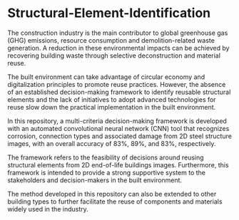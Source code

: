 # Structural-Element-Identification

The construction industry is the main contributor to global greenhouse gas
(GHG) emissions, resource consumption and demolition-related waste generation.
A reduction in these environmental impacts can be achieved by recovering
building waste through selective deconstruction and material reuse.

The built environment can take advantage of circular economy and digitalization
principles to promote reuse practices. However, the absence of an established
decision-making framework to identify reusable structural elements and the lack
of initiatives to adopt advanced technologies for reuse slow down the practical
implementation in the built environment.

In this repository, a multi-criteria decision-making framework is developed
with an automated convolutional neural network (CNN) tool that recognizes
corrosion, connection types and associated damage from 2D steel structure
images, with an overall accuracy of 83%, 89%, and 83%, respectively.

The framework refers to the feasibility of decisions around reusing structural
elements from 2D end-of-life buildings images. Furthermore, this framework is
intended to provide a strong supportive system to the stakeholders and
decision-makers in the built environment.

The method developed in this repository can also be extended to other building
types to further facilitate the reuse of components and materials widely used
in the industry.
